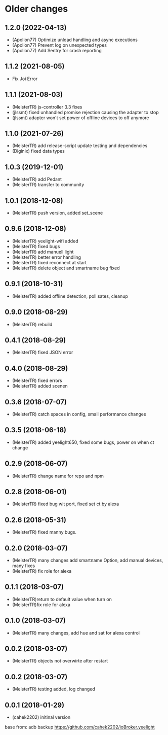 # Older changes
## 1.2.0 (2022-04-13)

-   (Apollon77) Optimize unload handling and async executions
-   (Apollon77) Prevent log on unexpected types
-   (Apollon77) Add Sentry for crash reporting

## 1.1.2 (2021-08-05)

-   Fix Joi Error

## 1.1.1 (2021-08-03)
* (MeisterTR) js-controller 3.3 fixes
* (jlssmt) fixed unhandled promise rejection causing the adapter to stop
* (jlssmt) adapter won't set power of offline devices to off anymore

## 1.1.0 (2021-07-26)
* (MeisterTR) add release-script update testing and dependencies
* (Diginix) fixed data types

## 1.0.3 (2019-12-01)
* (MeisterTR) add Pedant
* (MeisterTR) transfer to community

## 1.0.1 (2018-12-08)
* (MeisterTR) push version, added set_scene

## 0.9.6 (2018-12-08)
* (MeisterTR) yeelight-wifi added
* (MeisterTR) fixed  bugs
* (MeisterTR) add manuell light
* (MeisterTR) better error handling
* (MeisterTR) fixed reconnect at start
* (MeisterTR) delete object and smartname bug fixed

## 0.9.1 (2018-10-31)
* (MeisterTR) added offline detection, poll sates, cleanup

## 0.9.0 (2018-08-29)
* (MeisterTR) rebuild

## 0.4.1 (2018-08-29)
* (MeisterTR) fixed JSON error

## 0.4.0 (2018-08-29)
* (MeisterTR) fixed errors
* (MeisterTR) added scenen

## 0.3.6 (2018-07-07)
* (MeisterTR) catch spaces in config, small performance changes

## 0.3.5 (2018-06-18)
* (MeisterTR) added yeelight650, fixed some bugs, power on when ct change

## 0.2.9 (2018-06-07)
* (MeisterTR) change name for repo and npm

## 0.2.8 (2018-06-01)
* (MeisterTR) fixed bug wit port, fixed set ct by alexa

## 0.2.6 (2018-05-31)
* (MeisterTR) fixed manny bugs.

## 0.2.0 (2018-03-07)
* (MeisterTR) many changes add smartname Option, add manual devices, many fixes
* (MeisterTR) fix role for alexa

## 0.1.1 (2018-03-07)
* (MeisterTR)return to default value when turn on
* (MeisterTR)fix role for alexa

## 0.1.0 (2018-03-07)
* (MeisterTR) many changes, add hue and sat for alexa control

## 0.0.2 (2018-03-07)
* (MeisterTR) objects not overwirte after restart

## 0.0.2 (2018-03-07)
* (MeisterTR) testing added, log changed

## 0.0.1 (2018-01-29)
* (cahek2202) initinal version



base from: adb backup https://github.com/cahek2202/ioBroker.yeelight